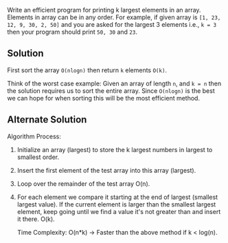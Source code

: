 Write an efficient program for printing k largest elements in an array. Elements in array can be in any order.
For example, if given array is `[1, 23, 12, 9, 30, 2, 50]` and you are asked for the largest 3 elements i.e., `k = 3` then your program should print `50, 30` and `23`.

## Solution
First sort the array `O(nlogn)` then return `k` elements `O(k)`.

Think of the worst case example: Given an array of length `n`, and `k = n`
then the solution requires us to sort the entire array. Since `O(nlogn)` is the best
we can hope for when sorting this will be the most efficient method.

## Alternate Solution

Algorithm Process:
  1. Initialize an array (largest) to store the k largest numbers in largest to smallest order.
  2. Insert the first element of the test array into this array (largest).
  3. Loop over the remainder of the test array O(n).
  4. For each element we compare it starting at the end of largest (smallest largest value).
     If the current element is larger than the smallest largest element, keep going until we find
     a value it's not greater than and insert it there. O(k).

     Time Complexity: O(n*k) -> Faster than the above method if k < log(n).
